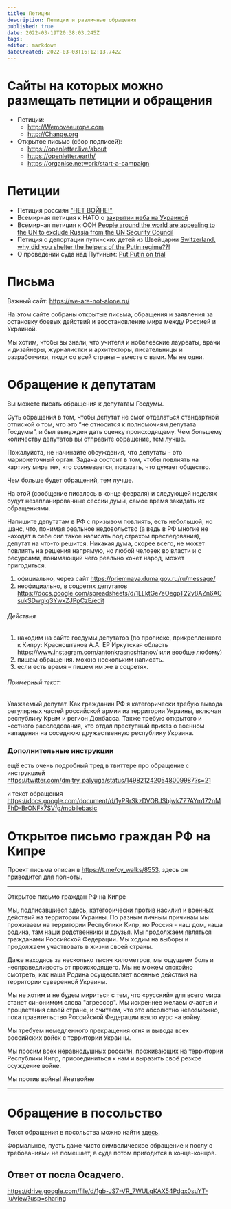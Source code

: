 ```yaml
---
title: Петиции
description: Петиции и различные обращения
published: true
date: 2022-03-19T20:38:03.245Z
tags: 
editor: markdown
dateCreated: 2022-03-03T16:12:13.742Z
---
```


# Сайты на которых можно размещать петиции и обращения
* Петиции:
	* http://Wemoveeurope.com
	* http://Change.org
* Открытое письмо (сбор подписей):
	* https://openletter.live/about
  * https://openletter.earth/
  * https://organise.network/start-a-campaign

# Петиции
* Петиция россиян ["НЕТ ВОЙНЕ!"](https://www.change.org/p/%D0%BE%D1%81%D1%82%D0%B0%D0%BD%D0%BE%D0%B2%D0%B8%D1%82%D1%8C-%D0%B2%D0%BE%D0%B9%D0%BD%D1%83-%D1%81-%D1%83%D0%BA%D1%80%D0%B0%D0%B8%D0%BD%D0%BE%D0%B9-2ce0a2d7-b957-4e23-981a-c67a26e2b0b7)
* Всемирная петиция к НАТО о [закрытии неба на Украиной](https://www.openpetition.eu/petition/online/people-around-the-world-ask-nato-to-close-the-airspace-over-ukraine)
* Всемирная петиция к ООН [People around the world are appealing to the UN to exclude Russia from the UN Security Council ](https://www.openpetition.eu/petition/online/people-around-the-world-are-appealing-to-the-un-to-exclude-russia-from-the-un-security-council)
* Петиция о депортации путинских детей из Швейцарии [Switzerland, why did you shelter the helpers of the Putin regime??! ](https://www.change.org/p/martin-hilti-schweiz-warum-hast-du-die-helfer-des-putin-regimes-unterschlupf-genommen?utm_content=cl_sharecopy_32652825_ru-RU%3A3&recruiter=1257362203&recruited_by_id=06900060-a304-11ec-bf47-254789e3e16c&utm_source=share_petition&utm_medium=copylink&utm_campaign=psf_combo_share_initial&utm_term=752ca548db5c402b9ae3d3e1e2192687&share_bandit_exp=initial-32652825-en-US)
* О проведении суда над Путиным: [Put Putin on trial](https://secure.avaaz.org/campaign/en/prosecute_putin_loc/?foRWdhb)

# Письма
Важный сайт: https://we-are-not-alone.ru/

На этом сайте собраны открытые письма, обращения и заявления за остановку боевых действий и восстановление мира между Россией и Украиной. 

Мы хотим, чтобы вы знали, что учителя и нобелевские лауреаты, врачи и дизайнеры, журналистки и архитекторы,  писательницы и разработчики, люди со всей страны – вместе с вами. Мы не одни.

# Обращение к депутатам

Вы можете писать обращения к депутатам Госдумы.

Суть обращения в том, чтобы депутат не смог отделаться стандартной отпиской о том, что это “не относится к полномочиям депутата Госдумы”, и был вынужден дать оценку происходящему. Чем большему количеству депутатов вы отправите обращение, тем лучше.

Пожалуйста, не начинайте обсуждения, что депутаты - это марионеточный орган. Задача состоит в том, чтобы повлиять на картину мира тех, кто сомневается, показать, что думает общество.

Чем больше будет обращений, тем лучше.

На этой (сообщение писалось в конце февраля) и следующей неделях будут незапланированные сессии думы, самое время закидать их обращениями.

Напишите депутатам в РФ с призывом повлиять, есть небольшой, но шанс, что, понимая реальное недовольство (а ведь в РФ многие не находят в себе сил такое написать под страхом преследования), депутат на что-то решится. Никакая дума, скорее всего, не может повлиять на решения напрямую, но любой человек во власти и с ресурсами, понимающий чего реально хочет народ, может пригодиться.

1. официально, через сайт https://priemnaya.duma.gov.ru/ru/message/
1. неофициально, в соцсетях депутатов https://docs.google.com/spreadsheets/d/1LLktGe7eOegpT22v8AZn6ACsukSDwgIq3YwxZJPpCzE/edit

###### Действия
1. находим на сайте госдумы депутатов (по прописке, прикрепленного к Кипру: Красноштанов А.А.  ЕР  Иркутская область  https://www.instagram.com/antonkrasnoshtanov/ или вообще любому)
2. пишем обращения. можно нескольким написать.
3. если есть время – пишем им же в соцсетях.

###### Примерный текст:
Уважаемый депутат. Как гражданин РФ я категорически требую вывода регулярных частей российской армии из территории Украины, включая республику Крым и регион Донбасса. Также требую открытого и честного расследования, кто отдал преступный приказ о военном нападения на соседнюю дружественную республику Украина.

### Дополнительные инструкции
ещё есть очень подробный тред в твиттере про обращение с инструкцией
https://twitter.com/dmitry_palyuga/status/1498212420548009987?s=21

и текст обращения
https://docs.google.com/document/d/1yPRrSkzDVOBJSbjwkZZ7AYm172nMFhD-BrONFk7SVfg/mobilebasic

# Открытое письмо граждан РФ на Кипре

Проект письма описан в https://t.me/cy_walks/8553, здесь он приводится для полноты.

---
Открытое письмо граждан РФ на Кипре

Мы, подписавшиеся здесь, категорически против насилия и военных действий на территории Украины. По разным личным причинам мы проживаем на территории Республики Кипр, но Россия - наш дом, наша родина, там наши родственники и друзья. Мы продолжаем являться гражданами Российской Федерации. Мы ходим на выборы и продолжаем участвовать в жизни своей страны. 

Даже находясь за несколько тысяч километров, мы ощущаем боль и несправедливость от происходящего. Мы не можем спокойно смотреть, как наша Родина осуществляет военные действия на территории суверенной Украины. 

Мы не хотим и не будем мириться с тем, что «русский» для всего мира станет синонимом слова "агрессор". Мы искреннее желаем счастья и процветания своей стране, и считаем, что это абсолютно невозможно, пока правительство Российской Федерации взяло курс на войну. 

Мы требуем немедленного прекращения огня и вывода всех российских войск с территории Украины.

Мы просим всех неравнодушных россиян, проживающих на территории Республики Кипр, присоединиться к нам и выразить своё резкое осуждение войне. 

Мы против войны!
#нетвойне

---

# Обращение в посольство

Текст обращения в посольства можно найти [здесь](/petitions/embassy_letter).

Формальное, пусть даже чисто символическое обращение к послу с требованиями не помешает, в суде потом пригодится в конце-концов.

## Ответ от посла Осадчего.

https://drive.google.com/file/d/1gb-JS7-VR_7WULqKAX54Pdgx0suYT-lu/view?usp=sharing